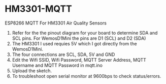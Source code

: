 # HM3301-MQTT
ESP8266 MQTT For HM3301 Air Quality Sensors
1. Refer for the the pinout diagram for your board to determine SDA and SCL pins. For WemosD1Mini the pins are D1 (SCL) and D2 (SDA)
2. The HM3301 I used requies 5V which I got directly from the WemosD1Mini.
3. The four connections are SCL, SDA, 5V and GND
4. Edit the Wifi SSID, Wifi Password, MQTT Server Address, MQTT Username and MQTT Password in mqtt.ino
5. Upload the sketch.
6. To troubleshoot open serial monitor at 9600bps to check status/errors.
